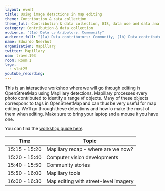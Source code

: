 ```yaml
---
layout: event
title: Using image detections in map editing
theme: Contribution & data collection
theme_full: Contribution & data collection, GIS, data use and data analysis, Other
category: Contribution & data collection
audience: "(1a) Data contributors: Community"
audience_full: "(1a) Data contributors: Community, (1b) Data contributors: Public administration (open data, data feedback...), (1c) Data contributors: Companies (data feedback, driven by need of data...), (2a) Data users: Commercial, (2b) Data users: Non-profit and public service, (2c) Data users: Personal"
name: Edoardo Neerhut
organization: Mapillary
twitter: Mapillary
osm: travel193
room: Room 1
tags:
  - slot25
youtube_recording:
---
```

This is an interactive workshop where we will go through editing in OpenStreetMap using Mapillary detections. Mapillary processes every photo contributed to identify a range of objects. Many of these objects correspond to tags in OpenStreetMap and can thus be very useful for map editing. We’ll go through these detections and how to make the most of them when editing. Make sure to bring your laptop and a mouse if you have one.

You can find the [workshop guide here](https://paper.dropbox.com/doc/Mapillary-Workshop-Y9yjbhliJs86FI9DSrEnG).

| Time          | Topic                                 |
|---------------|---------------------------------------|
| 15:15 - 15:20 | Mapillary recap - where are we now?   |
| 15:20 - 15:40 | Computer vision developments          |
| 15:40 - 15:50 | Community stories                     |
| 15:50 - 16:00 | Mapillary tools                       |
| 16:00 - 16:30 | Map editing with street-level imagery |
